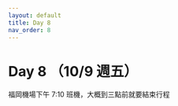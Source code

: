 ```yaml
---
layout: default
title: Day 8
nav_order: 8
---
```


Day 8 （10/9 週五）
========

福岡機場下午 7:10 班機，大概到三點前就要結束行程